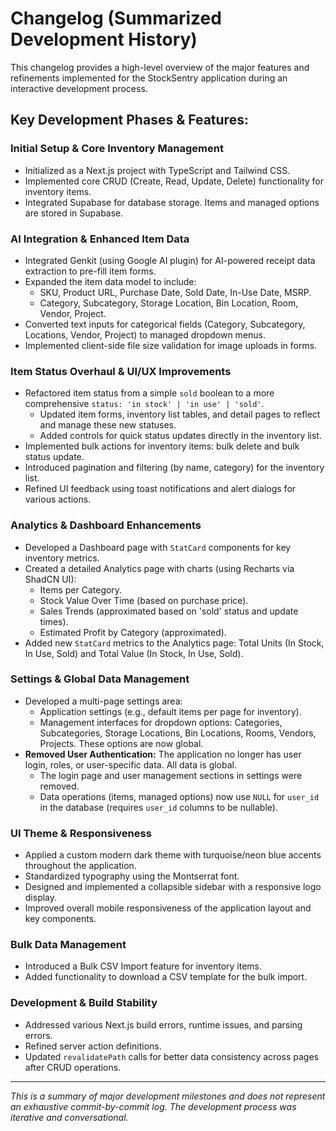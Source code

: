 # Changelog (Summarized Development History)

This changelog provides a high-level overview of the major features and refinements implemented for the StockSentry application during an interactive development process.

## Key Development Phases & Features:

### Initial Setup & Core Inventory Management
*   Initialized as a Next.js project with TypeScript and Tailwind CSS.
*   Implemented core CRUD (Create, Read, Update, Delete) functionality for inventory items.
*   Integrated Supabase for database storage. Items and managed options are stored in Supabase.

### AI Integration & Enhanced Item Data
*   Integrated Genkit (using Google AI plugin) for AI-powered receipt data extraction to pre-fill item forms.
*   Expanded the item data model to include:
    *   SKU, Product URL, Purchase Date, Sold Date, In-Use Date, MSRP.
    *   Category, Subcategory, Storage Location, Bin Location, Room, Vendor, Project.
*   Converted text inputs for categorical fields (Category, Subcategory, Locations, Vendor, Project) to managed dropdown menus.
*   Implemented client-side file size validation for image uploads in forms.

### Item Status Overhaul & UI/UX Improvements
*   Refactored item status from a simple `sold` boolean to a more comprehensive `status: 'in stock' | 'in use' | 'sold'`.
    *   Updated item forms, inventory list tables, and detail pages to reflect and manage these new statuses.
    *   Added controls for quick status updates directly in the inventory list.
*   Implemented bulk actions for inventory items: bulk delete and bulk status update.
*   Introduced pagination and filtering (by name, category) for the inventory list.
*   Refined UI feedback using toast notifications and alert dialogs for various actions.

### Analytics & Dashboard Enhancements
*   Developed a Dashboard page with `StatCard` components for key inventory metrics.
*   Created a detailed Analytics page with charts (using Recharts via ShadCN UI):
    *   Items per Category.
    *   Stock Value Over Time (based on purchase price).
    *   Sales Trends (approximated based on 'sold' status and update times).
    *   Estimated Profit by Category (approximated).
*   Added new `StatCard` metrics to the Analytics page: Total Units (In Stock, In Use, Sold) and Total Value (In Stock, In Use, Sold).

### Settings & Global Data Management
*   Developed a multi-page settings area:
    *   Application settings (e.g., default items per page for inventory).
    *   Management interfaces for dropdown options: Categories, Subcategories, Storage Locations, Bin Locations, Rooms, Vendors, Projects. These options are now global.
*   **Removed User Authentication:** The application no longer has user login, roles, or user-specific data. All data is global.
    *   The login page and user management sections in settings were removed.
    *   Data operations (items, managed options) now use `NULL` for `user_id` in the database (requires `user_id` columns to be nullable).

### UI Theme & Responsiveness
*   Applied a custom modern dark theme with turquoise/neon blue accents throughout the application.
*   Standardized typography using the Montserrat font.
*   Designed and implemented a collapsible sidebar with a responsive logo display.
*   Improved overall mobile responsiveness of the application layout and key components.

### Bulk Data Management
*   Introduced a Bulk CSV Import feature for inventory items.
*   Added functionality to download a CSV template for the bulk import.

### Development & Build Stability
*   Addressed various Next.js build errors, runtime issues, and parsing errors.
*   Refined server action definitions.
*   Updated `revalidatePath` calls for better data consistency across pages after CRUD operations.

---
_This is a summary of major development milestones and does not represent an exhaustive commit-by-commit log. The development process was iterative and conversational._
